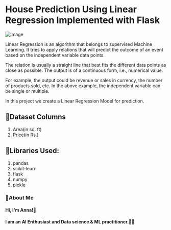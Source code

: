 # **House Prediction Using Linear Regression Implemented with Flask**

![image](https://github.com/Careless-Caramel/house-price-prediction-flask/assets/86556401/8aa2aad2-cb81-41de-81b5-c0350806053e)

Linear Regression is an algorithm that belongs to supervised Machine Learning. It tries to apply relations that will predict the outcome of an event based on the independent variable data points.

The relation is usually a straight line that best fits the different data points as close as possible. The output is of a continuous form, i.e., numerical value. 

For example, the output could be revenue or sales in currency, the number of products sold, etc. In the above example, the independent variable can be single or multiple. 

In this project we create a Linear Regression Model for prediction.

## **📍Dataset Columns**

1. Area(in sq. ft)
2. Price(in Rs.)


## **📍Libraries Used:**
  1. pandas 
  2. scikit-learn
  3. flask
  4. numpy
  5. pickle


### **🚀About Me**

#### **Hi, I'm Anna!👋**

#### **I am an AI Enthusiast and Data science & ML practitioner.👀💌**
